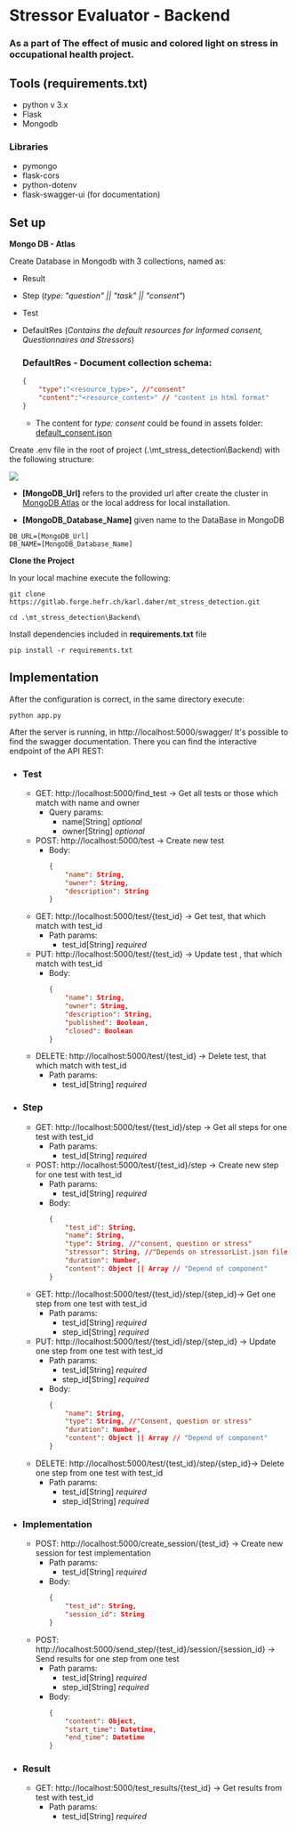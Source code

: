 # Stressor Evaluator - Backend

### As a part of **The effect of music and colored light on stress in occupational health** project.


## Tools (requirements.txt)
- python v 3.x 
- Flask
- Mongodb
### Libraries
- pymongo
- flask-cors
- python-dotenv
- flask-swagger-ui (for documentation)

## Set up

__Mongo DB - Atlas__

Create Database in Mongodb with 3 collections, named as:
- Result
- Step (*type: "question" || "task" || "consent"*)
- Test
- DefaultRes (*Contains the default resources for Informed consent, Questionnaires and Stressors*)

    ### DefaultRes - Document collection schema:
    ```json
    {
        "type":"<resource_type>", //"consent"
        "content":"<resource_content>" // "content in html format"
    }
    ```

    - The content for *type: consent* could be found in assets folder:  [default_consent.json](./assets/default_consent.json)


Create .env file in the root of project (.\mt_stress_detection\Backend\) with the following structure:

![](../Readme_Assets/folder.png)

- **[MongoDB_Url]** refers to the provided url after create the cluster in [MongoDB Atlas](https://www.mongodb.com/) or the local address for local installation.

- __[MongoDB_Database_Name]__ given name to the DataBase in MongoDB 
```
DB_URL=[MongoDB_Url]
DB_NAME=[MongoDB_Database_Name]
```

__Clone the Project__

In your local machine execute the following: 

    git clone https://gitlab.forge.hefr.ch/karl.daher/mt_stress_detection.git

    cd .\mt_stress_detection\Backend\

Install dependencies included in __requirements.txt__ file

    pip install -r requirements.txt

## Implementation

After the configuration is correct, in the same directory execute:

    python app.py

After the server is running, in http://localhost:5000/swagger/ It's possible to find the swagger documentation. There you can find the interactive endpoint of the API REST:

- ### Test
    - GET: http://localhost:5000/find_test -> Get all tests or those which match with name and owner
        - Query params: 
            - name[String] *optional*
            - owner[String] *optional*
    - POST: http://localhost:5000/test -> Create new test
        - Body: 
            ```json
            {
                "name": String,
                "owner": String,
                "description": String
            }
            ```
    - GET: http://localhost:5000/test/{test_id} -> Get test, that which match with test_id
        - Path params: 
            - test_id[String] *required*
    - PUT: http://localhost:5000/test/{test_id} -> Update test , that which match with test_id
        - Body: 
            ```json
            {
                "name": String,
                "owner": String,
                "description": String,
                "published": Boolean,
                "closed": Boolean
            }
            ```
    - DELETE: http://localhost:5000/test/{test_id} -> Delete test, that which match with test_id
        - Path params: 
            - test_id[String] *required*
- ### Step
    - GET: http://localhost:5000/test/{test_id}/step -> Get all steps for one test with test_id
        - Path params: 
            - test_id[String] *required*
    - POST: http://localhost:5000/test/{test_id}/step -> Create new step for one test with test_id
        - Path params: 
            - test_id[String] *required*
        - Body: 
            ```json
            {
                "test_id": String,
                "name": String,
                "type": String, //"consent, question or stress"
                "stressor": String, //"Depends on stressorList.json file found in assets of the Front-end section"
                "duration": Number,
                "content": Object || Array // "Depend of component"
            }
            ```
    - GET: http://localhost:5000/test/{test_id}/step/{step_id}-> Get one step from one test with test_id
        - Path params: 
            - test_id[String] *required*
            - step_id[String] *required*
    - PUT: http://localhost:5000/test/{test_id}/step/{step_id} -> Update one step from one test with test_id
        - Path params: 
            - test_id[String] *required*
            - step_id[String] *required*
        - Body: 
            ```json
            {
                "name": String,
                "type": String, //"Consent, question or stress"
                "duration": Number,
                "content": Object || Array // "Depend of component"
            }
            ```
    - DELETE: http://localhost:5000/test/{test_id}/step/{step_id}-> Delete one step from one test with test_id
        - Path params: 
            - test_id[String] *required*
            - step_id[String] *required*
- ### Implementation
    - POST: http://localhost:5000/create_session/{test_id} -> Create new session for test implementation
        - Path params: 
            - test_id[String] *required*
        - Body: 
            ```json
            {
                "test_id": String,
                "session_id": String
            }
            ```
    - POST: http://localhost:5000/send_step/{test_id}/session/{session_id} -> Send results for one step from one test
        - Path params: 
            - test_id[String] *required*
            - step_id[String] *required*
        - Body: 
            ```json
            {
                "content": Object,
                "start_time": Datetime,
                "end_time": Datetime
            }
            ```
 - ### Result
    - GET: http://localhost:5000/test_results/{test_id} -> Get results from test with test_id
        - Path params: 
            - test_id[String] *required*           